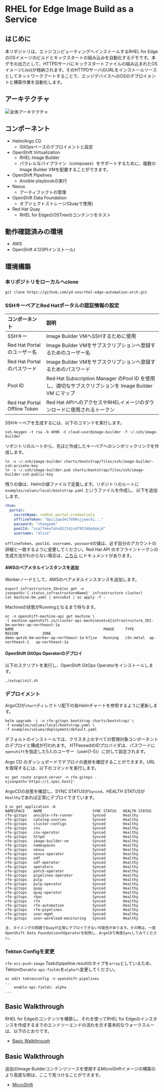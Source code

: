 # RHEL for Edge Image Build as a Service

## はじめに

本リポジトリは、エッジコンピューティングへインストールするRHEL for EdgeのOSイメージのビルドとキックスタートの組み込みを自動化するデモです。本デモの出力として、HTTPDサーバにキックスタートファイルの組み込まれたOSイメージ(.iso)が格納されます。そのHTTPDサーバのURLをインストールソースとしてネットワークブートすることで、エッジデバイスへのOSのデプロイメントと構築作業を自動化します。

## アーキテクチャ
![全体アーキテクチャ](/images/overall-architecture.png)

## コンポーネント

* Helm/Argo CD
  * GitOpsベースのデプロイメントと設定
* OpenShift Virtualization
  * RHEL Image Builder
  * パラレルなパイプライン（composes）をサポートするために、複数のImage Builder VMを配置することができます。
* OpenShift Pipelines
  * Ansible playbookの実行
* Nexus
  * アーティファクトの管理
* OpenShift Data Foundation
  *  オブジェクトストレージ(Quayで使用)
* Red Hat Quay
  * RHEL for EdgeのOSTreeのコンテンツをホスト

## 動作確認済みの環境

* AWS
* OpenShift 4.12(IPIインストール)

## 環境構築
### 本リポジトリをローカルへclone

```shell
git clone https://github.com/yd-ono/rhel-edge-automation-arch.git
```

### SSHキーペアとRed Hatポータルの認証情報の設定

| コンポーネント | 説明 |
| :---         | :---         |
| SSHキー   | Image Builder VMへSSHするために使用   |
| Red Hat Portalのユーザー名     | Image Builder VMをサブスクリプションへ登録するためのユーザー名     |
| Red Hat Portalのパスワード   | Image Builder VMをサブスクリプションへ登録するためのパスワード  |
| Pool ID     | Red Hat Subscription Manager のPool ID を使用し、適切なサブスクリプションを Image Builder VM にマップ    |
| Red Hat Portal Offline Token     | Red Hat APIへのアクセスやRHELイメージのダウンロードに使用されるトークン     |

SSHキーペアを生成するには、以下のコマンドを実行します。

```shell
ssh-keygen -t rsa -b 4096 -C cloud-user@image-builder -f ~/.ssh/image-builder
```

リポジトリのルートから、先ほど作成したキーペアへのシンボリックリンクを作成します。

```shell
ln -s ~/.ssh/image-builder charts/bootstrap/files/ssh/image-builder-ssh-private-key
ln -s ~/.ssh/image-builder.pub charts/bootstrap/files/ssh/image-builder-ssh-public-key
```

残りの値は、Helmの値ファイルで定義します。リポジトリのルートに `examples/values/local/bootstrap.yaml` というファイルを作成し、以下を追加します。

```yaml
rhsm:
  portal:
    secretName: redhat-portal-credentials
    offlineToken: "Opij2qw3eCf890ujjwec8j..."
    password: "changeme"
    poolId: "ssa77eke7ahs0123djsdf92340p9okjd"
    username: "alice"
```

`offlineToken`、`poolId`、`username`、`password`の値は、必ず自分のアカウントの詳細と一致するように変更してください。Red Hat API のオフライントークンの生成方法がわからない場合は、[こちら](https://access.redhat.com/articles/3626371#bgenerating-a-new-offline-tokenb-3) にドキュメントがあります。

#### AWSのベアメタルインスタンスを追加
Workerノードとして、AWSのベアメタルインスタンスを追加します。

```shell
export infrastructure_ID=$(oc get -o jsonpath='{.status.infrastructureName}' infrastructure cluster)
cat machine-bm.yaml | envsubst | oc apply -f -
```

Machineの状態がRunningとなるまで待ちます。

```shell
oc -n openshift-machine-api get machine \
-l machine.openshift.io/cluster-api-machineset=${infrastructure_ID}-bm-worker-ap-northeast-1a
NAME                                         PHASE     TYPE       REGION           ZONE           
demo-qwtzb-bm-worker-ap-northeast-1a-h7jsw   Running   c5n.metal  ap-northeast-1   ap-northeast-1a
```

#### OpenShift GitOps Operatorのデプロイ

以下のスクリプトを実行し、OpenShift GitOps Operatorをインストールします。

```shell
./setup/init.sh
```

### デプロイメント

ArgoCDが`chart`ディレクトリ配下の各Helmチャートを参照するように更新します。

```shell
helm upgrade -i -n rfe-gitops bootstrap charts/bootstrap/ \
-f examples/values/local/bootstrap.yaml \
-f examples/values/deployment/default.yaml
```

デフォルトのインストールでは、クラスタ上のすべての管理対象コンポーネントのデプロイと構成が行われます。
HTPasswdのIDプロバイダは、パスワードに`openshift`を指定した5人のユーザー（user{1-5}）に対して設定されます。

Argo CD のダッシュボードでデプロイの進捗を確認することができます。URL を取得するには、以下のコマンドを実行します。

```shell
oc get route argocd-server -n rfe-gitops -ojsonpath='https://{.spec.host}'
```

ArgoCDの状態を確認し、SYNC STATUSが`Synced`、HEALTH STATUSが`Healthy`であれば正常にデプロイできています。

```shell
$ oc get application -A
NAMESPACE    NAME                       SYNC STATUS   HEALTH STATUS
rfe-gitops   ansible-rfe-runner         Synced        Healthy
rfe-gitops   catalog-sources            Synced        Healthy
rfe-gitops   cluster-configs            Synced        Healthy
rfe-gitops   cnv                        Synced        Healthy
rfe-gitops   cnv-operator               Synced        Healthy
rfe-gitops   httpd                      Synced        Healthy
rfe-gitops   image-builder-vm           Synced        Healthy
rfe-gitops   namespaces                 Synced        Healthy
rfe-gitops   nexus                      Synced        Healthy
rfe-gitops   nexus-operator             Synced        Healthy
rfe-gitops   odf                        Synced        Healthy
rfe-gitops   odf-operator               Synced        Healthy
rfe-gitops   operators                  Synced        Healthy
rfe-gitops   patch-operator             Synced        Healthy
rfe-gitops   pipelines-operator         Synced        Healthy
rfe-gitops   pulp                       Synced        Healthy
rfe-gitops   pulp-operator              Synced        Healthy
rfe-gitops   quay                       Synced        Healthy
rfe-gitops   quay-operator              Synced        Healthy
rfe-gitops   rbac                       Synced        Healthy
rfe-gitops   rfe                        Synced        Healthy
rfe-gitops   rfe-automation             Synced        Healthy
rfe-gitops   rfe-pipelines              Synced        Healthy
rfe-gitops   user-mgmt                  Synced        Healthy
rfe-gitops   user-workload-monitoring   Synced        Healthy
```

```
注. タイミングの問題でQuayが正常にデプロイできない可能性があります。その際は、一度OpenShift Data FoundationのOperatorを削除し、ArgoCDで再度Syncしてみてください。
```

### Tekton Configを変更
`rfe-oci-push-image` Taskのpipeline.resultのタイプを`array`としているため、Tektonの`enable-api-fields`を`alpha`へ変更してください。

```shell
oc edit tektonconfig -n openshift-pipelines
...
    enable-api-fields: alpha
...
```

## Basic Walkthrough
RHEL for Edgeのコンテンツを構築し、それを使ってRHEL for Edgeのインスタンスを作成するまでのエンドツーエンドの流れを示す基本的なウォークスルーは、以下のとおりです。

* [Basic Walkthrough](./docs/basic-walkthrough.md)

## Basic Walkthrough
追加のImage Builderコンテンツソースを使用するMicroShiftイメージの構築のより高度な例は、ここで見つけることができます。

* [MicroShift](./docs/microshift.md)